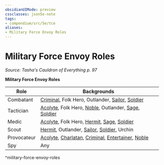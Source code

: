```yaml
---
obsidianUIMode: preview
cssclasses: json5e-note
tags:
- compendium/src/5e/tce
aliases:
- Military Force Envoy Roles
---
```

# Military Force Envoy Roles
*Source: Tasha's Cauldron of Everything p. 97* 

**Military Force Envoy Roles**

| Role | Backgrounds |
|------|-------------|
| Combatant | [Criminal](/3-Mechanics/CLI/backgrounds/criminal-xphb.md), Folk Hero, Outlander, [Sailor](/3-Mechanics/CLI/backgrounds/sailor-xphb.md), [Soldier](/3-Mechanics/CLI/backgrounds/soldier-xphb.md) |
| Tactician | [Acolyte](/3-Mechanics/CLI/backgrounds/acolyte-xphb.md), Folk Hero, [Noble](/3-Mechanics/CLI/backgrounds/noble-xphb.md), Outlander, [Sage](/3-Mechanics/CLI/backgrounds/sage-xphb.md), [Soldier](/3-Mechanics/CLI/backgrounds/soldier-xphb.md) |
| Medic | [Acolyte](/3-Mechanics/CLI/backgrounds/acolyte-xphb.md), Folk Hero, [Hermit](/3-Mechanics/CLI/backgrounds/hermit-xphb.md), [Sage](/3-Mechanics/CLI/backgrounds/sage-xphb.md), [Soldier](/3-Mechanics/CLI/backgrounds/soldier-xphb.md) |
| Scout | [Hermit](/3-Mechanics/CLI/backgrounds/hermit-xphb.md), Outlander, [Sailor](/3-Mechanics/CLI/backgrounds/sailor-xphb.md), [Soldier](/3-Mechanics/CLI/backgrounds/soldier-xphb.md), Urchin |
| Provocateur | [Acolyte](/3-Mechanics/CLI/backgrounds/acolyte-xphb.md), [Charlatan](/3-Mechanics/CLI/backgrounds/charlatan-xphb.md), [Criminal](/3-Mechanics/CLI/backgrounds/criminal-xphb.md), [Entertainer](/3-Mechanics/CLI/backgrounds/entertainer-xphb.md), [Noble](/3-Mechanics/CLI/backgrounds/noble-xphb.md) |
| Spy | Any |
^military-force-envoy-roles